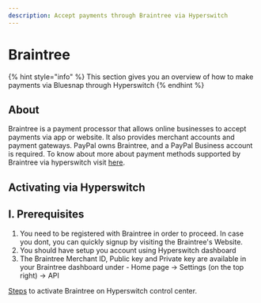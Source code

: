 ```yaml
---
description: Accept payments through Braintree via Hyperswitch
---
```


# Braintree

{% hint style="info" %}
This section gives you an overview of how to make payments via Bluesnap through Hyperswitch
{% endhint %}

## About

Braintree is a payment processor that allows online businesses to accept payments via app or website. It also provides merchant accounts and payment gateways. PayPal owns Braintree, and a PayPal Business account is required. To know about more about payment methods supported by Braintree via hyperswitch visit [here](https://hyperswitch.io/pm-list).

## Activating via Hyperswitch

## I. Prerequisites

1. You need to be registered with Braintree in order to proceed. In case you dont, you can quickly signup by visiting the Braintree's Website.
2. You should have setup you account using Hyperswitch dashboard
3. The Braintree Merchant ID, Public key and Private key are available in your Braintree dashboard under - Home page -> Settings (on the top right) -> API

[Steps](https://app.gitbook.com/o/JKqEWJaaVJcFy28N5Z3d/s/kf7BGdsPkCw9nalhAIlE/\~/changes/388/hyperswitch-cloud/connectors/activate-connector-on-hyperswitch) to activate Braintree on Hyperswitch control center.

